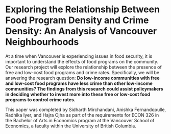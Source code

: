 # Exploring the Relationship Between Food Program Density and Crime Density: An Analysis of Vancouver Neighbourhoods
At a time when Vancouver is experiencing issues in food security, it is important to understand the effects
of food programs on the community. Our research project will explore the relationship between the
presence of free and low-cost food programs and crime rates. Specifically, we will be answering the
research question: **Do low-income communities with free and low-cost food programs have less crime
than other low-income communities? The findings from this research could assist policymakers in
deciding whether to invest more into these free or low-cost food programs to control crime rates.**

This paper was completed by Sidharth Mirchandani, Anishka Fernandopulle, Radhika Iyer, and Hajra Ojha as part of the requirements for ECON 326 in the Bachelor of Arts in Economics program at the Vancouver School of Economics, a faculty within the University of British Columbia.
